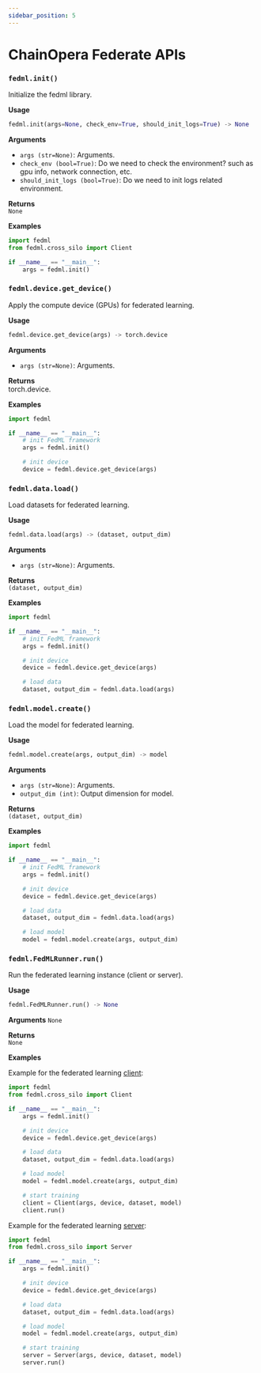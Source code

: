 ```yaml
---
sidebar_position: 5
---
```


# ChainOpera Federate APIs

### `fedml.init()`

Initialize the fedml library.

**Usage**

```py
fedml.init(args=None, check_env=True, should_init_logs=True) -> None
```

**Arguments**

- `args (str=None)`: Arguments.
- `check_env (bool=True)`: Do we need to check the environment? such as gpu info, network connection, etc.
- `should_init_logs (bool=True)`: Do we need to init logs related environment.

**Returns**  
`None`

**Examples**

```py
import fedml
from fedml.cross_silo import Client

if __name__ == "__main__":
    args = fedml.init()
```

### `fedml.device.get_device()`

Apply the compute device (GPUs) for federated learning.

**Usage**

```py
fedml.device.get_device(args) -> torch.device
```

**Arguments**

- `args (str=None)`: Arguments.

**Returns**  
torch.device.

**Examples**

```py
import fedml

if __name__ == "__main__":
    # init FedML framework
    args = fedml.init()

    # init device
    device = fedml.device.get_device(args)
```

### `fedml.data.load()`

Load datasets for federated learning.

**Usage**

```py
fedml.data.load(args) -> (dataset, output_dim)
```

**Arguments**

- `args (str=None)`: Arguments.

**Returns**  
`(dataset, output_dim)`

**Examples**

```py
import fedml

if __name__ == "__main__":
    # init FedML framework
    args = fedml.init()

    # init device
    device = fedml.device.get_device(args)

    # load data
    dataset, output_dim = fedml.data.load(args)
```

### `fedml.model.create()`

Load the model for federated learning.

**Usage**

```py
fedml.model.create(args, output_dim) -> model
```

**Arguments**

- `args (str=None)`: Arguments.
- `output_dim (int)`: Output dimension for model.

**Returns**  
`(dataset, output_dim)`

**Examples**

```py
import fedml

if __name__ == "__main__":
    # init FedML framework
    args = fedml.init()

    # init device
    device = fedml.device.get_device(args)

    # load data
    dataset, output_dim = fedml.data.load(args)

    # load model
    model = fedml.model.create(args, output_dim)
```

### `fedml.FedMLRunner.run()`

Run the federated learning instance (client or server).

**Usage**

```py
fedml.FedMLRunner.run() -> None
```

**Arguments**
`None`

**Returns**  
`None`

**Examples**

Example for the federated learning <ins>client</ins>:

```py
import fedml
from fedml.cross_silo import Client

if __name__ == "__main__":
    args = fedml.init()

    # init device
    device = fedml.device.get_device(args)

    # load data
    dataset, output_dim = fedml.data.load(args)

    # load model
    model = fedml.model.create(args, output_dim)

    # start training
    client = Client(args, device, dataset, model)
    client.run()

```

Example for the federated learning <ins>server</ins>:

```py
import fedml
from fedml.cross_silo import Server

if __name__ == "__main__":
    args = fedml.init()

    # init device
    device = fedml.device.get_device(args)

    # load data
    dataset, output_dim = fedml.data.load(args)

    # load model
    model = fedml.model.create(args, output_dim)

    # start training
    server = Server(args, device, dataset, model)
    server.run()
```
